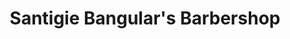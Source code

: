 ---
title: "Santigie Bangular's Barbershop"
url: /kailahun/santigie-bangulars-barbershop/
shop: hairdresser
---